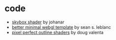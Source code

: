 # code
- [skybox shader](https://github.com/johanar/godot-skybox-shader) by johanar
- [better minimal webgl template](https://seansleblanc.itch.io/better-minimal-webgl-template) by sean s. leblanc
- [pixel perfect outline shaders](https://www.videopoetics.com/tutorials/pixel-perfect-outline-shaders-unity/#the-outline-pass) by doug valenta

